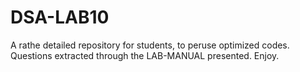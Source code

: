 # DSA-LAB10
A rathe detailed repository for students, to peruse optimized codes. Questions extracted through the LAB-MANUAL presented. Enjoy.
